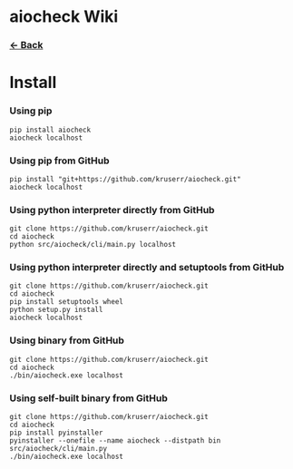 # aiocheck Wiki
### [<- Back](Home)

# Install
### Using pip
```
pip install aiocheck
aiocheck localhost
```

### Using pip from GitHub
```
pip install "git+https://github.com/kruserr/aiocheck.git"
aiocheck localhost
```

### Using python interpreter directly from GitHub
```
git clone https://github.com/kruserr/aiocheck.git
cd aiocheck
python src/aiocheck/cli/main.py localhost
```

### Using python interpreter directly and setuptools from GitHub
```
git clone https://github.com/kruserr/aiocheck.git
cd aiocheck
pip install setuptools wheel
python setup.py install
aiocheck localhost
```

### Using binary from GitHub
```
git clone https://github.com/kruserr/aiocheck.git
cd aiocheck
./bin/aiocheck.exe localhost
```

### Using self-built binary from GitHub
```
git clone https://github.com/kruserr/aiocheck.git
cd aiocheck
pip install pyinstaller
pyinstaller --onefile --name aiocheck --distpath bin src/aiocheck/cli/main.py
./bin/aiocheck.exe localhost
```

